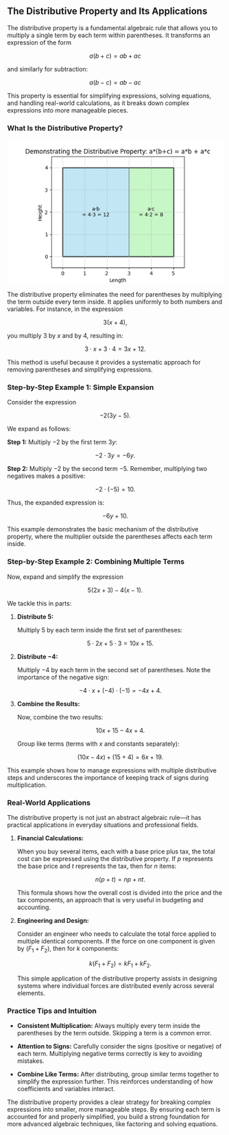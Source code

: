 ## The Distributive Property and Its Applications

The distributive property is a fundamental algebraic rule that allows you to multiply a single term by each term within parentheses. It transforms an expression of the form

$$
a(b+c)=ab+ac
$$

and similarly for subtraction:

$$
a(b-c)=ab-ac
$$

This property is essential for simplifying expressions, solving equations, and handling real-world calculations, as it breaks down complex expressions into more manageable pieces.

### What Is the Distributive Property?

![2D area model showing $a(b+c)$ split into two parts $ab$ and $ac$.](images/distributive-property.png)

The distributive property eliminates the need for parentheses by multiplying the term outside every term inside. It applies uniformly to both numbers and variables. For instance, in the expression

$$
3(x+4),
$$

you multiply $3$ by $x$ and by $4$, resulting in:

$$
3 \cdot x + 3 \cdot 4 = 3x + 12.
$$

This method is useful because it provides a systematic approach for removing parentheses and simplifying expressions.

### Step-by-Step Example 1: Simple Expansion

Consider the expression

$$
-2(3y-5).
$$

We expand as follows:

**Step 1:** Multiply $-2$ by the first term $3y$:

$$
-2 \cdot 3y = -6y.
$$

**Step 2:** Multiply $-2$ by the second term $-5$. Remember, multiplying two negatives makes a positive:

$$
-2 \cdot (-5) = 10.
$$

Thus, the expanded expression is:

$$
-6y+10.
$$

This example demonstrates the basic mechanism of the distributive property, where the multiplier outside the parentheses affects each term inside.

### Step-by-Step Example 2: Combining Multiple Terms

Now, expand and simplify the expression

$$
5(2x+3)-4(x-1).
$$

We tackle this in parts:

1. **Distribute $5$:**

   Multiply $5$ by each term inside the first set of parentheses:

   $$
   5 \cdot 2x + 5 \cdot 3 = 10x+15.
   $$

2. **Distribute $-4$:**

   Multiply $-4$ by each term in the second set of parentheses. Note the importance of the negative sign:

   $$
   -4 \cdot x + (-4) \cdot (-1) = -4x+4.
   $$

3. **Combine the Results:**

   Now, combine the two results:

   $$
   10x+15-4x+4.
   $$

   Group like terms (terms with $x$ and constants separately):

   $$
   (10x-4x) + (15+4) = 6x+19.
   $$

This example shows how to manage expressions with multiple distributive steps and underscores the importance of keeping track of signs during multiplication.

### Real-World Applications

The distributive property is not just an abstract algebraic rule—it has practical applications in everyday situations and professional fields.

1. **Financial Calculations:**

   When you buy several items, each with a base price plus tax, the total cost can be expressed using the distributive property. If $p$ represents the base price and $t$ represents the tax, then for $n$ items:

   $$
n(p+t)=np+nt.
   $$

   This formula shows how the overall cost is divided into the price and the tax components, an approach that is very useful in budgeting and accounting.

2. **Engineering and Design:**

   Consider an engineer who needs to calculate the total force applied to multiple identical components. If the force on one component is given by $(F_1+F_2)$, then for $k$ components:

   $$
k(F_1+F_2)=kF_1+kF_2.
   $$

   This simple application of the distributive property assists in designing systems where individual forces are distributed evenly across several elements.

### Practice Tips and Intuition

- **Consistent Multiplication:** Always multiply every term inside the parentheses by the term outside. Skipping a term is a common error.

- **Attention to Signs:** Carefully consider the signs (positive or negative) of each term. Multiplying negative terms correctly is key to avoiding mistakes.

- **Combine Like Terms:** After distributing, group similar terms together to simplify the expression further. This reinforces understanding of how coefficients and variables interact.

The distributive property provides a clear strategy for breaking complex expressions into smaller, more manageable steps. By ensuring each term is accounted for and properly simplified, you build a strong foundation for more advanced algebraic techniques, like factoring and solving equations.
